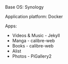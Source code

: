 Base OS: Synology

Application platform: Docker

Apps:

* Videos & Music - Jekyll
* Manga - calibre-web
* Books - calibre-web
* Alist
* Photos - PiGallery2